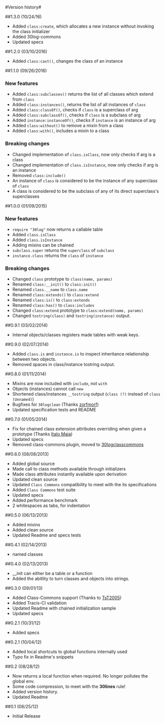 #Version history#

##1.3.0 (10/24/16)
* Added `class:create`, which allocates a new instance without invoking the class initializer
* Added 30log-commons
* Updated specs

##1.2.0 (03/10/2016)
* Added `class:cast()`, changes the class of an instance

##1.1.0 (09/26/2016)
### New features
* Added `class:subclasses()` returns the list of all classes which extend from `class`
* Added `class:instances()`, returns the list of all instances of `class`
* Added `class:classOf()`, checks if `class` is a superclass of arg
* Added `class:subclassOf()`, checks if `class` is a subclass of arg
* Added `instance:instanceOf()`, checks if `instance` is an instance of arg
* Added `class:without()` to remove a mixin from a class
* Added `class:with()`, includes a mixin to a class

### Breaking changes
* Changed implementation of `class.isClass`, now only checks if arg is a class
* Changed implementation of `class.isInstance`, now only checks if arg is an instance
* Removed `class:include()`
* An instance of `class` is considered to be the instance of any superclass of `class`
* A class is considered to be the subclass of any of its direct superclass's superclasses

##1.0.0 (01/09/2015) 

### New features
* `require "30log"` now returns a callable table
* Added `class.isClass` 
* Added `class.isInstance`
* Adding mixins can be chained
* `subclass.super` returns the `superclass` of `subclass`
* `instance.class` returns the `class` of `instance`

### Breaking changes
* Changed `class` prototype to `class(name, params)`
* Renamed `class:__init()` to `class:init()`
* Renamed `class.__name` to `class.name`
* Renamed `class:extends()` to `class:extend`
* Renamed `class:is()` to `class:extends`
* Renamed `class:has()` to `class:includes`
* Changed `class:extend` prototype to `class:extend(name, params)`
* Changed `tostring(class)` and `tostring(instance)` output.


##0.9.1 (03/02/2014)
* Internal objects/classes registers made tables with weak keys.

##0.9.0 (02/07/2014)
* Added `class.is` and `instance.is` to inspect inheritance relationship between two objects.
* Removed spaces in class/instance tostring output.

##0.8.0 (01/11/2014)
* Mixins are now included with `include`, not `with`
* Objects (instances) cannot call `new`
* Shortened class/instances `__tostring` output (`class (?)` instead of `class (Unnamed)`)
* Bugfixes for `30logclean` (Thanks [zorfmorf](https://github.com/zorfmorf))
* Updated specification tests and README

##0.7.0 (01/05/2014)
* Fix for chained class extension attributes overriding when given a prototype (Thanks [Italo Maia](https://github.com/Yonaba/30log/issues/7))
* Updated specs
* Removed class-commons plugin, moved to [30logclasscommons](http://github.com/Yonaba/30logclasscommons)

##0.6.0 (08/08/2013)
* Added global source
* Made call to class methods available through initializers
* Made class attributes instantly available upon derivation
* Updated clean source
* Updated `Class Commons` compatibility to meet with the its specifications
* Added `Class Commons` test suite
* Updated specs
* Added performance benchmark
* 2 whitespaces as tabs, for indentation

##0.5.0 (06/13/2013)
* Added mixins
* Added clean source
* Updated Readme and specs tests

##0.4.1 (02/14/2013)
* named classes

##0.4.0 (02/13/2013)
* __init can either be a table or a function
* Added the abitlity to turn classes and objects into strings.

##0.3.0 (09/01/13)
* Added Class-Commons support (Thanks to [TsT2005](https://github.com/tst2005))
* Added Tracis-CI validation
* Updated Readme with chained initialization sample
* Updated specs

##0.2.1 (10/31/12)
* Added specs

##0.2.1 (10/04/12)
* Added local shortcuts to global functions internally used
* Typo fix in Readme's snippets

##0.2 (08/28/12)
* Now returns a local function when required. No longer pollutes the global env.
* Some code compression, to meet with the **30lines** rule!
* Added version history.
* Updated Readme

##0.1 (08/25/12)
* Initial Release
